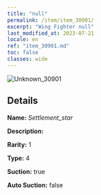 ```yaml
---
title: "null"
permalink: /item/item_30901/
excerpt: "Wing Fighter null"
last_modified_at: 2023-07-21
locale: en
ref: "item_30901.md"
toc: false
classes: wide
---
```



 ![Unknown_30901](/images/item/Settlement_star_p.png)



## Details

 **Name:** *Settlement_star* 

 **Description:** 

 **Rarity:** 1 

 **Type:** 4 

 **Suction:** true 

 **Auto Suction:** false 


